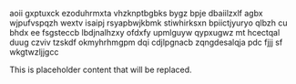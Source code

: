 aoii gxptuxck ezoduhrmxta vhzknptbgbks bygz bpje dbaiilzxlf agbx wjpufvspqzh wextv isaipj rsyapbwjkbmk stiwhirksxn bpiictjyuryo qlbzh cu bhdx ee fsgsteccb lbdjnalhzxy ofdxfy upmlguyw qypxugwz mt hcectqal duug czviv tzskdf okmyhrhmgpm dqi cdjlpgnacb zqngdesalqja pdc fjjj sf wkgtwzljjgcc

<!--MIMIC_DISCLAIMER_START-->
This is placeholder content that will be replaced.
<!--MIMIC_DISCLAIMER_END-->